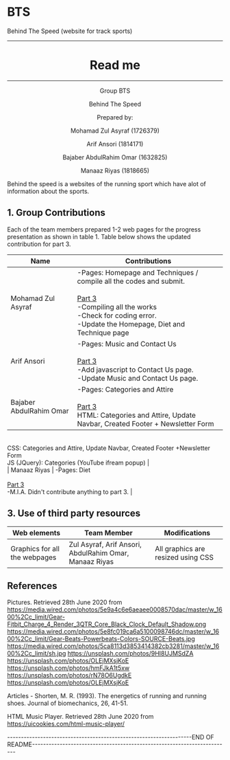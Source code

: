 # BTS
 Behind The Speed (website for track sports)


---
<h1 align= "center"> Read me </h1>

---

<p align= "center"> Group BTS </p>
<p align= "center"> Behind The Speed </p>
<p align= "center"> Prepared by: </p>
<p align= "center"> Mohamad Zul Asyraf (1726379) </p>
<p align= "center"> Arif Ansori (1814171) </p>
<p align= "center"> Bajaber AbdulRahim Omar (1632825) </p>
<p align= "center"> Manaaz Riyas (1818665) </p>

Behind the speed is a websites of the running sport which have alot of information about the sports.

<h2>1. Group Contributions</h2>
Each of the team members prepared 1-2 web pages for the progress presentation as shown in table 1. Table below shows the updated contribution for part 3. 


| Name | Contributions | 
| ------ | ------------ | 
| Mohamad Zul Asyraf | -Pages: Homepage and Techniques / compile all the codes and submit. <br/> <br/> <ins> Part 3 </ins> <br/>  -Compiling all the works <br/> -Check for coding error. <br/> -Update the Homepage, Diet and Technique page| 
| Arif Ansori | -Pages: Music and Contact Us <br/><br/> <ins> Part 3 </ins> <br/> -Add javascript to Contact Us page. <br/> -Update Music and Contact Us page. | 
|  Bajaber AbdulRahim Omar | -Pages: Categories and Attire <br/><br/> <ins> Part 3 </ins> <br/>HTML: Categories and Attire, Update Navbar, Created Footer + Newsletter Form
<br/> CSS: Categories and Attire, Update Navbar, Created Footer +Newsletter Form <br/>
JS (JQuery): Categories (YouTube ifream popup) |  
| Manaaz Riyas | -Pages: Diet <br/><br/> <ins> Part 3 </ins> <br/> -M.I.A. Didn't contribute anything to part 3.  |

<h2> 3. Use of third party resources </h2>

| Web elements | Team Member | Modifications |
| ---- | ---- | ---- |
| Graphics for all the webpages | Zul Asyraf, Arif Ansori, AbdulRahim Omar, Manaaz Riyas | All graphics are resized using CSS | 

<h2> References </h2>

Pictures. Retrieved 28th June 2020 from
https://media.wired.com/photos/5e9a4c6e6aeaee0008570dac/master/w_1600%2Cc_limit/Gear-Fitbit_Charge_4_Render_3QTR_Core_Black_Clock_Default_Shadow.png
https://media.wired.com/photos/5e8fc019ca6a5100098746dc/master/w_1600%2Cc_limit/Gear-Beats-Powerbeats-Colors-SOURCE-Beats.jpg
https://media.wired.com/photos/5ca8113d3853414382cb3281/master/w_1600%2Cc_limit/sh.jpg
https://unsplash.com/photos/9HI8UJMSdZA
https://unsplash.com/photos/OLEjMXsjKoE
https://unsplash.com/photos/hmFJkA1t5xw
https://unsplash.com/photos/rN78O6UgdkE
https://unsplash.com/photos/OLEjMXsjKoE

Articles - Shorten, M. R. (1993). The energetics of running and running shoes. Journal of biomechanics, 26, 41-51.

HTML Music Player. Retrieved 28th June 2020 from
https://uicookies.com/html-music-player/










-------------------------------------------------------------------END OF README------------------------------------------------------------------------








